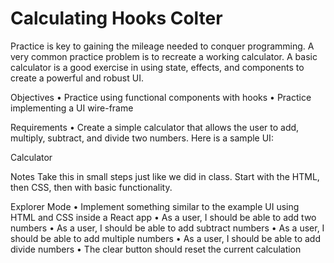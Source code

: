 # Calculating Hooks Colter
Practice is key to gaining the mileage needed to conquer programming. A very common practice problem is to recreate a working calculator. A basic calculator is a good exercise in using state, effects, and components to create a powerful and robust UI.

Objectives
• Practice using functional components with hooks
• Practice implementing a UI wire-frame

Requirements
• Create a simple calculator that allows the user to add, multiply, subtract, and divide two numbers. Here is a sample UI:

Calculator

Notes
Take this in small steps just like we did in class. Start with the HTML, then CSS, then with basic functionality.

Explorer Mode
 • Implement something similar to the example UI using HTML and CSS inside a React app
 • As a user, I should be able to add two numbers
 • As a user, I should be able to add subtract numbers
 • As a user, I should be able to add multiple numbers
 • As a user, I should be able to add divide numbers
 • The clear button should reset the current calculation
